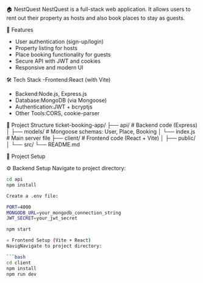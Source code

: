 🏠 NestQuest
NestQuest is a full-stack web application. It allows users to rent out their property as hosts and also book places to stay as guests.

🚀 Features
- User authentication (sign-up/login)
- Property listing for hosts
- Place booking functionality for guests
- Secure API with JWT and cookies
- Responsive and modern UI

 🛠 Tech Stack
-Frontend:React (with Vite)
- Backend:Node.js, Express.js
- Database:MongoDB (via Mongoose)
- Authentication:JWT + bcryptjs
- Other Tools:CORS, cookie-parser

📁 Project Structure
ticket-booking-app/
├── api/ # Backend code (Express)
│ ├── models/ # Mongoose schemas: User, Place, Booking
│ └── index.js # Main server file
├── client/ # Frontend code (React + Vite)
│ ├── public/
│ └── src/
└── README.md

📁 Project Setup

⚙️ Backend Setup
Navigate to project directory:

```bash
cd api
npm install

Create a .env file:

PORT=4000
MONGODB_URL=your_mongodb_connection_string
JWT_SECRET=your_jwt_secret

npm start

⚛️ Frontend Setup (Vite + React)
NavigNavigate to project directory:

```bash
cd client
npm install
npm run dev
